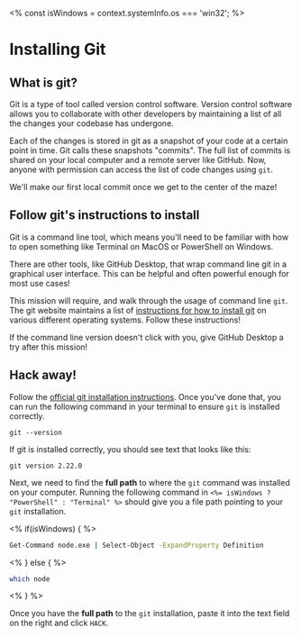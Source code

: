 <% const isWindows = context.systemInfo.os === 'win32'; %>

# Installing Git

## What is git?

Git is a type of tool called version control software. Version control software allows you to collaborate with other developers by maintaining a list of all the changes your codebase has undergone.

Each of the changes is stored in git as a snapshot of your code at a certain point in time. Git calls these snapshots "commits". The full list of commits is shared on your local computer and a remote server like GitHub. Now, anyone with permission can access the list of code changes using `git`.

We'll make our first local commit once we get to the center of the maze!

## Follow git's instructions to install

Git is a command line tool, which means you'll need to be familiar with how to open something like Terminal on MacOS or PowerShell on Windows.

There are other tools, like GitHub Desktop, that wrap command line git in a graphical user interface. This can be helpful and often powerful enough for most use cases!

This mission will require, and walk through the usage of command line `git`. The git website maintains a list of [instructions for how to install git](https://git-scm.com/book/en/v2/Getting-Started-Installing-Git) on various different operating systems. Follow these instructions!

If the command line version doesn't click with you, give GitHub Desktop a try after this mission!

## Hack away!

Follow the [official git installation instructions](https://git-scm.com/book/en/v2/Getting-Started-Installing-Git). Once you've done that, you can run the following command in your terminal to ensure `git` is installed correctly.

```
git --version
```

If git is installed correctly, you should see text that looks like this:

```
git version 2.22.0
```

Next, we need to find the **full path** to where the `git` command was installed on your computer. Running the following command in `<%= isWindows ? "PowerShell" : "Terminal" %>` should give you a file path pointing to your `git` installation.

<% if(isWindows) { %>

```bash
Get-Command node.exe | Select-Object -ExpandProperty Definition
```

<% } else { %>

```bash
which node
```

<% } %>

Once you have the **full path** to the `git` installation, paste it into the text field on the right and click `HACK`.
